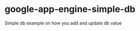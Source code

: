 google-app-engine-simple-db
===========================

Simple db example on how you add and update db value
